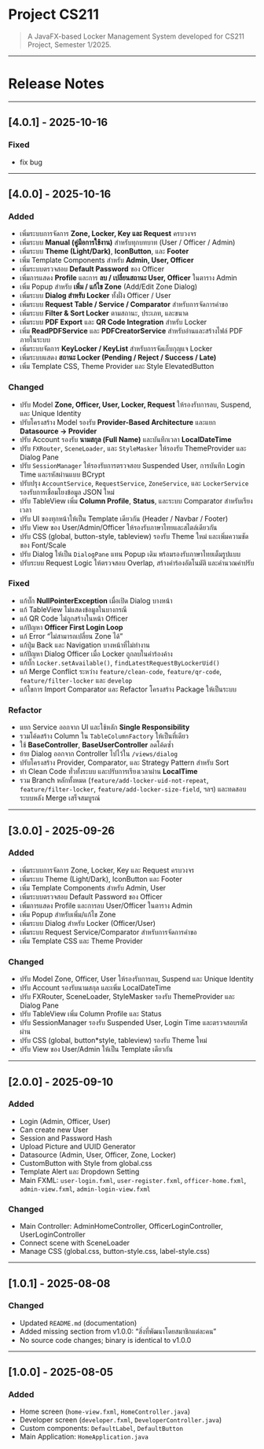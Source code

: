 # Project CS211
> A JavaFX-based Locker Management System developed for CS211 Project, Semester 1/2025.

---

# Release Notes

---
## [4.0.1] - 2025-10-16
### Fixed
* fix bug

---
## [4.0.0] - 2025-10-16
### Added
+ เพิ่มระบบการจัดการ **Zone, Locker, Key และ Request** ครบวงจร
+ เพิ่มระบบ **Manual (คู่มือการใช้งาน)** สำหรับทุกบทบาท (User / Officer / Admin)
+ เพิ่มระบบ **Theme (Light/Dark)**, **IconButton**, และ **Footer**
+ เพิ่ม Template Components สำหรับ **Admin, User, Officer**
+ เพิ่มระบบตรวจสอบ **Default Password** ของ Officer
+ เพิ่มการแสดง **Profile** และการ **ลบ / เปลี่ยนสถานะ User, Officer** ในตาราง Admin
+ เพิ่ม Popup สำหรับ **เพิ่ม / แก้ไข Zone** (Add/Edit Zone Dialog)
+ เพิ่มระบบ **Dialog สำหรับ Locker** ทั้งฝั่ง Officer / User
+ เพิ่มระบบ **Request Table / Service / Comparator** สำหรับการจัดการคำขอ
+ เพิ่มระบบ **Filter & Sort Locker** ตามสถานะ, ประเภท, และขนาด
+ เพิ่มระบบ **PDF Export** และ **QR Code Integration** สำหรับ Locker
+ เพิ่ม **ReadPDFService** และ **PDFCreatorService** สำหรับอ่านและสร้างไฟล์ PDF ภายในระบบ
+ เพิ่มระบบจัดการ **KeyLocker / KeyList** สำหรับการจัดเก็บกุญแจ Locker
+ เพิ่มระบบแสดง **สถานะ Locker (Pending / Reject / Success / Late)**
+ เพิ่ม Template CSS, Theme Provider และ Style ElevatedButton
### Changed
* ปรับ Model **Zone, Officer, User, Locker, Request** ให้รองรับการลบ, Suspend, และ Unique Identity
* ปรับโครงสร้าง Model รองรับ **Provider-Based Architecture** และแยก **Datasource → Provider**
* ปรับ Account รองรับ **นามสกุล (Full Name)** และบันทึกเวลา **LocalDateTime**
* ปรับ `FXRouter`, `SceneLoader`, และ `StyleMasker` ให้รองรับ ThemeProvider และ Dialog Pane
* ปรับ `SessionManager` ให้รองรับการตรวจสอบ Suspended User, การบันทึก Login Time และรหัสผ่านแบบ BCrypt
* ปรับปรุง `AccountService`, `RequestService`, `ZoneService`, และ `LockerService` รองรับการเชื่อมโยงข้อมูล JSON ใหม่
* ปรับ TableView เพิ่ม **Column Profile**, **Status**, และระบบ Comparator สำหรับเรียงเวลา
* ปรับ UI ของทุกหน้าให้เป็น Template เดียวกัน (Header / Navbar / Footer)
* ปรับ View ของ User/Admin/Officer ให้รองรับภาษาไทยและสไตล์เดียวกัน
* ปรับ CSS (global, button-style, tableview) รองรับ Theme ใหม่ และเพิ่มความชัดของ Font/Scale
* ปรับ Dialog ให้เป็น `DialogPane` แทน Popup เดิม พร้อมรองรับภาษาไทยเต็มรูปแบบ
* ปรับระบบ Request Logic ให้ตรวจสอบ Overlap, สร้างคำร้องอัตโนมัติ และคำนวณค่าปรับ
### Fixed
- แก้บั๊ก **NullPointerException** เมื่อเปิด Dialog บางหน้า
- แก้ TableView ไม่แสดงข้อมูลในบางกรณี
- แก้ QR Code ไม่ถูกสร้างในหน้า Officer
- แก้ปัญหา **Officer First Login Loop**
- แก้ Error “ไม่สามารถเปลี่ยน Zone ได้”
- แก้ปุ่ม Back และ Navigation บางหน้าที่ไม่ทำงาน
- แก้ปัญหา Dialog Officer เมื่อ Locker ถูกลบในคำร้องค้าง
- แก้บั๊ก `Locker.setAvailable()`, `findLatestRequestByLockerUid()`
- แก้ Merge Conflict ระหว่าง `feature/clean-code`, `feature/qr-code`, `feature/filter-locker` และ `develop`
- แก้ไขการ Import Comparator และ Refactor โครงสร้าง Package ให้เป็นระบบ

### Refactor
* แยก Service ออกจาก UI และใช้หลัก **Single Responsibility**
* รวมโค้ดสร้าง Column ใน `TableColumnFactory` ให้เป็นที่เดียว
* ใช้ **BaseController**, **BaseUserController** ลดโค้ดซ้ำ
* ย้าย Dialog ออกจาก Controller ไปไว้ใน `/views/dialog`
* ปรับโครงสร้าง Provider, Comparator, และ Strategy Pattern สำหรับ Sort
* ทำ Clean Code ทั่วทั้งระบบ และปรับการเรียงเวลาผ่าน **LocalTime**
* รวม Branch หลักทั้งหมด (`feature/add-locker-uid-not-repeat`, `feature/filter-locker`, `feature/add-locker-size-field`, ฯลฯ) และทดสอบระบบหลัง Merge เสร็จสมบูรณ์

---
## [3.0.0] - 2025-09-26
### Added
+ เพิ่มระบบการจัดการ Zone, Locker, Key และ Request ครบวงจร
+ เพิ่มระบบ Theme (Light/Dark), IconButton และ Footer
+ เพิ่ม Template Components สำหรับ Admin, User
+ เพิ่มระบบตรวจสอบ Default Password ของ Officer
+ เพิ่มการแสดง Profile และการลบ User/Officer ในตาราง Admin
+ เพิ่ม Popup สำหรับเพิ่ม/แก้ไข Zone
+ เพิ่มระบบ Dialog สำหรับ Locker (Officer/User)
+ เพิ่มระบบ Request Service/Comparator สำหรับการจัดการคำขอ
+ เพิ่ม Template CSS และ Theme Provider

### Changed
* ปรับ Model Zone, Officer, User ให้รองรับการลบ, Suspend และ Unique Identity
* ปรับ Account รองรับนามสกุล และเพิ่ม LocalDateTime
* ปรับ FXRouter, SceneLoader, StyleMasker รองรับ ThemeProvider และ Dialog Pane
* ปรับ TableView เพิ่ม Column Profile และ Status
* ปรับ SessionManager รองรับ Suspended User, Login Time และตรวจสอบรหัสผ่าน
* ปรับ CSS (global, button*style, tableview) รองรับ Theme ใหม่
* ปรับ View ของ User/Admin ให้เป็น Template เดียวกัน

---
## [2.0.0] - 2025-09-10
### Added
- Login (Admin, Officer, User)
- Can create new User
- Session and Password Hash
- Upload Picture and UUID Generator
- Datasource (Admin, User, Officer, Zone, Locker)
- CustomButton with Style from global.css
- Template Alert และ Dropdown Setting
- Main FXML: `user-login.fxml`, `user-register.fxml`, `officer-home.fxml`, `admin-view.fxml`, `admin-login-view.fxml`

### Changed
- Main Controller: AdminHomeController, OfficerLoginController, UserLoginController
- Connect scene with SceneLoader
- Manage CSS (global.css, button-style.css, label-style.css)

---
## [1.0.1] - 2025-08-08
### Changed
- Updated `README.md` (documentation)
- Added missing section from v1.0.0: “สิ่งที่พัฒนาโดยสมาชิกแต่ละคน”
- No source code changes; binary is identical to v1.0.0

---
## [1.0.0] - 2025-08-05
### Added
- Home screen (`home-view.fxml`, `HomeController.java`)
- Developer screen (`developer.fxml`, `DeveloperController.java`)
- Custom components: `DefaultLabel`, `DefaultButton`
- Main Application: `HomeApplication.java`